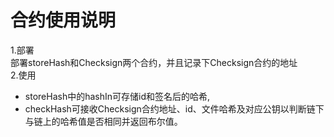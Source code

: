 # 合约使用说明
1.部署</br>
部署storeHash和Checksign两个合约，并且记录下Checksign合约的地址</br>
2.使用</br>
- storeHash中的hashIn可存储id和签名后的哈希,
- checkHash可接收Checksign合约地址、id、文件哈希及对应公钥以判断链下与链上的哈希值是否相同并返回布尔值。
